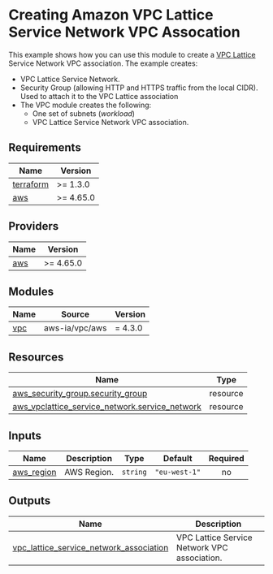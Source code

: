 <!-- BEGIN_TF_DOCS -->
# Creating Amazon VPC Lattice Service Network VPC Assocation

This example shows how you can use this module to create a [VPC Lattice]() Service Network VPC association. The example creates:

* VPC Lattice Service Network.
* Security Group (allowing HTTP and HTTPS traffic from the local CIDR). Used to attach it to the VPC Lattice association
* The VPC module creates the following:
  * One set of subnets (*workload*)
  * VPC Lattice Service Network VPC association.

## Requirements

| Name | Version |
|------|---------|
| <a name="requirement_terraform"></a> [terraform](#requirement\_terraform) | >= 1.3.0 |
| <a name="requirement_aws"></a> [aws](#requirement\_aws) | >= 4.65.0 |

## Providers

| Name | Version |
|------|---------|
| <a name="provider_aws"></a> [aws](#provider\_aws) | >= 4.65.0 |

## Modules

| Name | Source | Version |
|------|--------|---------|
| <a name="module_vpc"></a> [vpc](#module\_vpc) | aws-ia/vpc/aws | = 4.3.0 |

## Resources

| Name | Type |
|------|------|
| [aws_security_group.security_group](https://registry.terraform.io/providers/hashicorp/aws/latest/docs/resources/security_group) | resource |
| [aws_vpclattice_service_network.service_network](https://registry.terraform.io/providers/hashicorp/aws/latest/docs/resources/vpclattice_service_network) | resource |

## Inputs

| Name | Description | Type | Default | Required |
|------|-------------|------|---------|:--------:|
| <a name="input_aws_region"></a> [aws\_region](#input\_aws\_region) | AWS Region. | `string` | `"eu-west-1"` | no |

## Outputs

| Name | Description |
|------|-------------|
| <a name="output_vpc_lattice_service_network_association"></a> [vpc\_lattice\_service\_network\_association](#output\_vpc\_lattice\_service\_network\_association) | VPC Lattice Service Network VPC association. |
<!-- END_TF_DOCS -->
